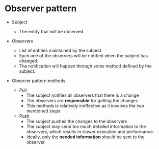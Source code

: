 # Observer pattern

* Subject
    * The entity that will be observed

* Observers
    * List of entities maintained by the subject. 
    * Each one of the observers will be notified when
    the subject has changed. 
    * The notification will happen through some method 
    defined by the subject.
    
* Observer pattern methods
    * Pull
        * The subject notifies all observers that there is a change
        * The observers are **responsible** for getting the changes
        * This methods is relatively ineffective as it involves the 
        two mentioned steps
    * Push
        * The subject pushes the changes to the observers
        * The subject may send too much detailed information
        to the observers, which results in slower execution
        and performance.
        * Ideally, only the **needed information** should be sent to
        the observer.